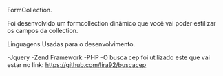 FormCollection.

Foi desenvolvido um formcollection dinâmico que você vai poder estilizar os campos da collection.

Linguagens Usadas para o desenvolvimento.

-Jquery
-Zend Framework
-PHP
-O busca cep foi utilizado este que vai estar no link: https://github.com/lira92/buscacep  
